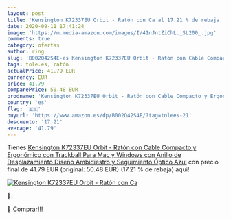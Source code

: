 ```yaml
---
layout: post
title: 'Kensington K72337EU Orbit - Ratón con Ca al 17.21 % de rebaja'
date: 2020-09-11 17:41:24
image: 'https://m.media-amazon.com/images/I/41nJntZiChL._SL200_.jpg'
comments: true
category: ofertas
author: ring
slug: 'B002Q42S4E-es Kensington K72337EU Orbit - Ratón con Cable Compacto y...'
tags: tole.es, ratón
actualPrice: 41.79 EUR
currency: EUR
price: 41.79
comparePrice: 50.48 EUR
prodname: 'Kensington K72337EU Orbit - Ratón con Cable Compacto y Ergonómico con Trackball  Para Mac y Windows con Anillo de Desplazamiento  Diseño Ambidiestro y Seguimiento Óptico  Azul'
country: 'es'
flag: '🇪🇸'
buyurl: 'https://www.amazon.es/dp/B002Q42S4E/?tag=tolees-21'
descuento: '17.21'
average: '41.79'
---
```


Tienes [Kensington K72337EU Orbit - Ratón con Cable Compacto y Ergonómico con Trackball  Para Mac y Windows con Anillo de Desplazamiento  Diseño Ambidiestro y Seguimiento Óptico  Azul](https://www.amazon.es/dp/B002Q42S4E/?tag=tolees-21) con precio final de  41.79 EUR (original: 50.48 EUR) (17.21 %  de rebaja) aqui!

[![Kensington K72337EU Orbit - Ratón con Ca](https://m.media-amazon.com/images/I/41nJntZiChL._SL200_.jpg)](https://www.amazon.es/dp/B002Q42S4E/?tag=tolees-21)

🔎:


[🛒 Comprar!!!](https://www.amazon.es/dp/B002Q42S4E/?tag=tolees-21)
